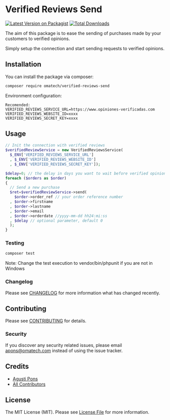 # Verified Reviews Send

[![Latest Version on Packagist](https://img.shields.io/packagist/v/omatech/verified-reviews-send.svg?style=flat-square)](https://packagist.org/packages/omatech/verified-reviews-send)
[![Total Downloads](https://img.shields.io/packagist/dt/omatech/verified-reviews-send.svg?style=flat-square)](https://packagist.org/packages/omatech/verified-reviews-send)


The aim of this package is to ease the sending of purchases made by your customers to verified opinions.

Simply setup the connection and start sending requests to verified opinions.

## Installation

You can install the package via composer:

```bash
composer require omatech/verified-reviews-send
```

Environment configuration:

```env
Recomended:
VERIFIED_REVIEWS_SERVICE_URL=https://www.opiniones-verificadas.com
VERIFIED_REVIEWS_WEBSITE_ID=xxxx
VERIFIED_REVIEWS_SECRET_KEY=xxxx
```

## Usage

``` php
// Init the connection with verified reviews
$verifiedReviewService = new VerifiedReviewsService(
  $_ENV['VERIFIED_REVIEWS_SERVICE_URL']
  , $_ENV['VERIFIED_REVIEWS_WEBSITE_ID']
  , $_ENV['VERIFIED_REVIEWS_SECRET_KEY']);

$delay=0; // the delay in days you want to wait before verified opinions send the mail to the user
foreach ($orders as $order) 
{
  // Send a new purchase
  $ret=$verifiedReviewService->send(
    $order->order_ref // your order reference number
  , $order->firstname
  , $order->lastname
  , $order->email
  , $order->orderdate //yyyy-mm-dd hh24:mi:ss
  , $delay // optional parameter, default 0 
  );
}

```


### Testing

``` bash
composer test
```

Note: Change the test execution to vendor/bin/phpunit if you are not in Windows

### Changelog

Please see [CHANGELOG](CHANGELOG.md) for more information what has changed recently.

## Contributing

Please see [CONTRIBUTING](CONTRIBUTING.md) for details.

### Security

If you discover any security related issues, please email apons@omatech.com instead of using the issue tracker.

## Credits

- [Agusti Pons](https://github.com/aponscat)
- [All Contributors](../../contributors)

## License

The MIT License (MIT). Please see [License File](LICENSE.md) for more information.